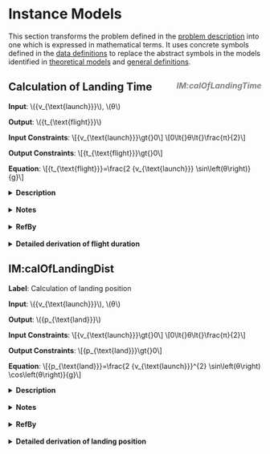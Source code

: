 # Instance Models

This section transforms the problem defined in the [problem description](./problem-description.md) into one which is expressed in mathematical terms. It uses concrete symbols defined in the [data definitions](./data-definitions.md) to replace the abstract symbols in the models identified in [theoretical models](./theoretical-models.md) and [general definitions](./general-definitions.md).

## Calculation of Landing Time <div style="float: right; color: grey; font-size: 12pt;"><em>IM:calOfLandingTime</em></div>

**Input**: \\({v_{\text{launch}}}\\), \\(θ\\)

**Output**: \\({t_{\text{flight}}}\\)

**Input Constraints**: \\[{v_{\text{launch}}}\gt{}0\\] \\[0\lt{}θ\lt{}\frac{π}{2}\\]


**Output Constraints**: \\[{t_{\text{flight}}}\gt{}0\\]

**Equation**: \\[{t_{\text{flight}}}=\frac{2 {v_{\text{launch}}} \sin\left(θ\right)}{g}\\]

<details>

<summary><b>Description</b></summary>

- \\({t_{\text{flight}}}\\) is the flight duration (\\({\text{s}}\\)) 
- \\({v_{\text{launch}}}\\) is the launch speed (\\(\frac{\text{m}}{\text{s}}\\)) 
- \\(θ\\) is the launch angle (\\({\text{rad}}\\)) 
- \\(g\\) is the magnitude of gravitational acceleration (\\(\frac{\text{m}}{\text{s}^{2}}\\))

</details>

<br>

<details>

<summary><b>Notes</b></summary>

- The constraint \\(0\lt{}θ\lt{}\frac{π}{2}\\) is from [A:posXDirection](./assumptions.md#posXDirection) and [A:yAxisGravity](./assumptions.md#yAxisGravity), and is shown in [Fig:Launch](./physical-sys-description.md#Figure:Launch). 
- \\(g\\) is defined in [A:gravAccelValue](./assumptions.md#gravAccelValue). 
- The constraint \\({t_{\text{flight}}}\gt{}0\\) is from [A:timeStartZero](./assumptions.md#timeStartZero).

</details>

<br>

<details>

<summary><b>RefBy</b></summary>

[IM:calOfLandingDist](./instance-models.md#IM:calOfLandingDist), [FR:Output-Values](./functional-req.md#outputValues), and [FR:Calculate-Values](./functional-req.md#calcValues)

</details>

<br>

<details>

<summary><b>Detailed derivation of flight duration</b></summary>

We know that \\({{p_{\text{y}}}^{\text{i}}}=0\\) ([A:launchOrigin](./assumptions.md#launchOrigin)) and \\({{a_{\text{y}}}^{\text{c}}}=-g\\) ([A:accelYGravity](./assumptions.md#accelYGravity)). Substituting these values into the y-direction of [GD:posVec](./general-definitions.md#GD:posVec) gives us:

\\[{p_{\text{y}}}={{v_{\text{y}}}^{\text{i}}} t-\frac{g t^{2}}{2}\\]

To find the time that the projectile lands, we want to find the \\(t\\) value (\\({t_{\text{flight}}}\\)) where \\({p_{\text{y}}}=0\\) (since the target is on the \\(x\\)-axis from [A:targetXAxis](./assumptions.md#targetXAxis)). From the equation above we get:

\\[{{v_{\text{y}}}^{\text{i}}} {t_{\text{flight}}}-\frac{g {t_{\text{flight}}}^{2}}{2}=0\\]

Dividing by \\({t_{\text{flight}}}\\) (with the constraint \\({t_{\text{flight}}}\gt{}0\\)) gives us:

\\[{{v_{\text{y}}}^{\text{i}}}-\frac{g {t_{\text{flight}}}}{2}=0\\]

Solving for \\({t_{\text{flight}}}\\) gives us:

\\[{t_{\text{flight}}}=\frac{2 {{v_{\text{y}}}^{\text{i}}}}{g}\\]

From [DD:speedIY](./data-definitions.md#DD:speedIY) (with \\({v^{\text{i}}}={v_{\text{launch}}}\\)) we can replace \\({{v_{\text{y}}}^{\text{i}}}\\):

\\[{t_{\text{flight}}}=\frac{2 {v_{\text{launch}}} \sin\left(θ\right)}{g}\\]

</details>

## IM:calOfLandingDist 

**Label**: Calculation of landing position

**Input**: \\({v_{\text{launch}}}\\), \\(θ\\)

**Output**: \\({p_{\text{land}}}\\)

**Input Constraints**: \\[{v_{\text{launch}}}\gt{}0\\] \\[0\lt{}θ\lt{}\frac{π}{2}\\]

**Output Constraints**: \\[{p_{\text{land}}}\gt{}0\\]

**Equation**: \\[{p_{\text{land}}}=\frac{2 {v_{\text{launch}}}^{2} \sin\left(θ\right) \cos\left(θ\right)}{g}\\]

<details>

<summary><b>Description</b></summary>

- \\({p_{\text{land}}}\\) is the landing position (\\({\text{m}}\\)) 
- \\({v_{\text{launch}}}\\) is the launch speed (\\(\frac{\text{m}}{\text{s}}\\)) 
- \\(θ\\) is the launch angle (\\({\text{rad}}\\)) 
- \\(g\\) is the magnitude of gravitational acceleration (\\(\frac{\text{m}}{\text{s}^{2}}\\))

</details>

<br>

<details>

<summary><b>Notes</b></summary>

- The constraint \\(0\lt{}θ\lt{}\frac{π}{2}\\) is from [A:posXDirection](./assumptions.md#posXDirection) and [A:yAxisGravity](./assumptions.md#yAxisGravity), and is shown in [Fig:Launch](./physical-sys-description.md#Figure:Launch). 
- \\(g\\) is defined in [A:gravAccelValue](./assumptions.md#gravAccelValue).
- The constraint \\({p_{\text{land}}}\gt{}0\\) is from [A:posXDirection](./assumptions.md#posXDirection).

</details>

<br>

<details>

<summary><b>RefBy</b></summary>

[IM:offsetIM](./instance-models.md#IM:offsetIM) and [FR:Calculate-Values](./functional-req.md#calcValues)

</details>

<br>

<details>

<summary><b>Detailed derivation of landing position</b></summary>

We know that \\({{p_{\text{x}}}^{\text{i}}}=0\\) ([A:launchOrigin](./assumptions.md#launchOrigin)) and \\({{a_{\text{x}}}^{\text{c}}}=0\\) ([A:accelXZero](./assumptions.md#accelXZero)). Substituting these values into the x-direction of [GD:posVec](./general-definitions.md#GD:posVec) gives us:

\\[{p_{\text{x}}}={{v_{\text{x}}}^{\text{i}}} t\\]

To find the landing position, we want to find the \\({p_{\text{x}}}\\) value (\\({p_{\text{land}}}\\)) at flight duration (from [IM:calOfLandingTime](./instance-models.md#IM:calOfLandingTime)):

\\[{p_{\text{land}}}=\frac{{{v_{\text{x}}}^{\text{i}}}\cdot{}2 {v_{\text{launch}}} \sin\left(θ\right)}{g}\\]

From [DD:speedIX](./data-definitions.md#DD:speedIX) (with \\({v^{\text{i}}}={v_{\text{launch}}}\\)) we can replace \\({{v_{\text{x}}}^{\text{i}}}\\):

\\[{p_{\text{land}}}=\frac{{v_{\text{launch}}} \cos\left(θ\right)\cdot{}2 {v_{\text{launch}}} \sin\left(θ\right)}{g}\\]

Rearranging this gives us the required equation:

\\[{p_{\text{land}}}=\frac{2 {v_{\text{launch}}}^{2} \sin\left(θ\right) \cos\left(θ\right)}{g}\\]

</details>